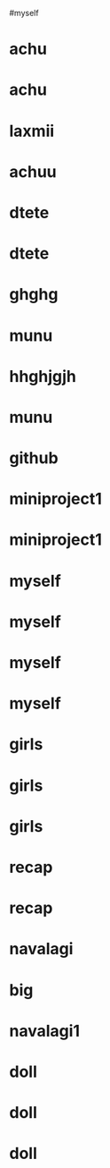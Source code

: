 #myself
# achu
# achu
# laxmii
# achuu
# dtete
# dtete
# ghghg
# munu
# hhghjgjh
# munu
# github
# miniproject1
# miniproject1
# myself
# myself
# myself
# myself
# girls
# girls
# girls
# recap
# recap
# navalagi
# big
# navalagi1
# doll
# doll
# doll
